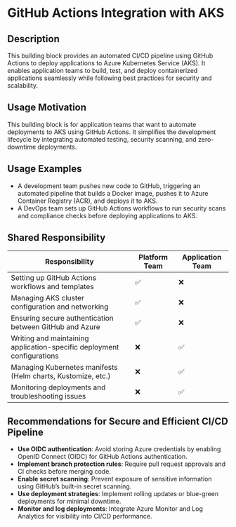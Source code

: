 # GitHub Actions Integration with AKS

## Description
This building block provides an automated CI/CD pipeline using GitHub Actions to deploy applications to Azure Kubernetes Service (AKS). It enables application teams to build, test, and deploy containerized applications seamlessly while following best practices for security and scalability.

## Usage Motivation
This building block is for application teams that want to automate deployments to AKS using GitHub Actions. It simplifies the development lifecycle by integrating automated testing, security scanning, and zero-downtime deployments.

## Usage Examples
- A development team pushes new code to GitHub, triggering an automated pipeline that builds a Docker image, pushes it to Azure Container Registry (ACR), and deploys it to AKS.
- A DevOps team sets up GitHub Actions workflows to run security scans and compliance checks before deploying applications to AKS.

## Shared Responsibility

| Responsibility          | Platform Team | Application Team |
|------------------------|--------------|----------------|
| Setting up GitHub Actions workflows and templates | ✅ | ❌ |
| Managing AKS cluster configuration and networking | ✅ | ❌ |
| Ensuring secure authentication between GitHub and Azure | ✅ | ❌ |
| Writing and maintaining application-specific deployment configurations | ❌ | ✅ |
| Managing Kubernetes manifests (Helm charts, Kustomize, etc.) | ❌ | ✅ |
| Monitoring deployments and troubleshooting issues | ❌ | ✅ |

## Recommendations for Secure and Efficient CI/CD Pipeline
- **Use OIDC authentication**: Avoid storing Azure credentials by enabling OpenID Connect (OIDC) for GitHub Actions authentication.
- **Implement branch protection rules**: Require pull request approvals and CI checks before merging code.
- **Enable secret scanning**: Prevent exposure of sensitive information using GitHub’s built-in secret scanning.
- **Use deployment strategies**: Implement rolling updates or blue-green deployments for minimal downtime.
- **Monitor and log deployments**: Integrate Azure Monitor and Log Analytics for visibility into CI/CD performance.
